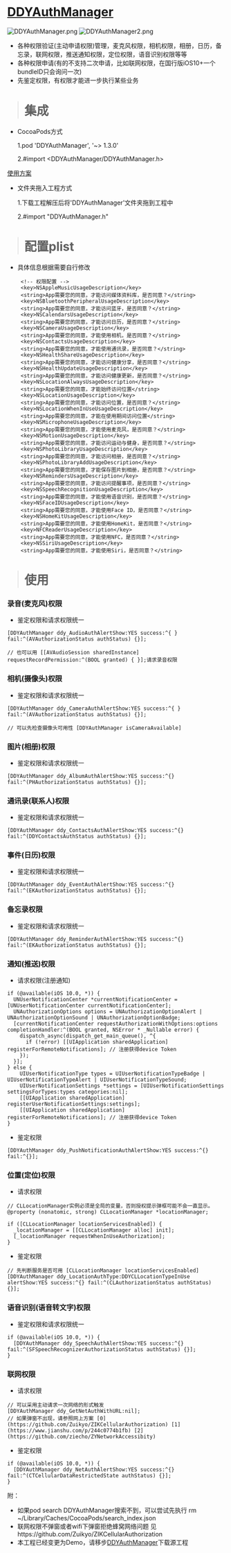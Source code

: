 # [DDYAuthManager](https://github.com/RainOpen/DDYAuthManager)

![DDYAuthManager.png](https://github.com/starainDou/DDYDemoImage/blob/master/DDYAuthManager.png)  ![DDYAuthManager2.png](https://github.com/starainDou/DDYDemoImage/blob/master/DDYAuthManager2.png)

* 各种权限验证(主动申请权限)管理，麦克风权限，相机权限，相册，日历，备忘录，联网权限，推送通知权限，定位权限，语音识别权限等等    
* 各种权限申请(有的不支持二次申请，比如联网权限，在国行版iOS10+一个bundleID只会询问一次)    
* 先鉴定权限，有权限才能进一步执行某些业务    

> # 集成

* CocoaPods方式 

  1.pod 'DDYAuthManager', '~> 1.3.0' 
 
  2.#import <DDYAuthManager/DDYAuthManager.h>

[使用方案](https://github.com/starainDou/DDYAuthorityManager)

* 文件夹拖入工程方式
  
  1.下载工程解压后将'DDYAuthManager'文件夹拖到工程中

  2.#import "DDYAuthManager.h"

> # 配置plist

* 具体信息根据需要自行修改

    ```
     <!-- 权限配置 -->
     <key>NSAppleMusicUsageDescription</key>
     <string>App需要您的同意，才能访问媒体资料库，是否同意？</string>
     <key>NSBluetoothPeripheralUsageDescription</key>
     <string>App需要您的同意，才能访问蓝牙，是否同意？</string>
     <key>NSCalendarsUsageDescription</key>
     <string>App需要您的同意，才能访问日历，是否同意？</string>
     <key>NSCameraUsageDescription</key>
     <string>App需要您的同意，才能使用相机，是否同意？</string>
     <key>NSContactsUsageDescription</key>
     <string>App需要您的同意，才能使用通讯录，是否同意？</string>
     <key>NSHealthShareUsageDescription</key>
     <string>App需要您的同意，才能访问健康分享，是否同意？</string>
     <key>NSHealthUpdateUsageDescription</key>
     <string>App需要您的同意，才能访问健康更新，是否同意？</string>
     <key>NSLocationAlwaysUsageDescription</key>
     <string>App需要您的同意，才能始终访问位置</string>
     <key>NSLocationUsageDescription</key>
     <string>App需要您的同意，才能访问位置，是否同意？</string>
     <key>NSLocationWhenInUseUsageDescription</key>
     <string>App需要您的同意，才能在使用期间访问位置</string>
     <key>NSMicrophoneUsageDescription</key>
     <string>App需要您的同意，才能使用麦克风，是否同意？</string>
     <key>NSMotionUsageDescription</key>
     <string>App需要您的同意，才能访问运动与健身，是否同意？</string>
     <key>NSPhotoLibraryUsageDescription</key>
     <string>App需要您的同意，才能访问相册，是否同意？</string>
     <key>NSPhotoLibraryAddUsageDescription</key>
     <string>App需要您的同意，才能保存图片到相册，是否同意？</string>
     <key>NSRemindersUsageDescription</key>
     <string>App需要您的同意，才能访问提醒事项，是否同意？</string>
     <key>NSSpeechRecognitionUsageDescription</key>
     <string>App需要您的同意，才能使用语音识别，是否同意？</string>
     <key>NSFaceIDUsageDescription</key>
     <string>App需要您的同意，才能使用Face ID，是否同意？</string>
     <key>NSHomeKitUsageDescription</key>
     <string>App需要您的同意，才能使用HomeKit，是否同意？</string>
     <key>NFCReaderUsageDescription</key>
     <string>App需要您的同意，才能使用NFC，是否同意？</string>
     <key>NSSiriUsageDescription</key>
     <string>App需要您的同意，才能使用Siri，是否同意？</string>
    ```

> # 使用

### 录音(麦克风)权限

* 鉴定权限和请求权限统一

```
[DDYAuthManager ddy_AudioAuthAlertShow:YES success:^{ } fail:^(AVAuthorizationStatus authStatus) {}];

// 也可以用 [[AVAudioSession sharedInstance] requestRecordPermission:^(BOOL granted) { }];请求录音权限
```


### 相机(摄像头)权限

* 鉴定权限和请求权限统一


```
[DDYAuthManager ddy_CameraAuthAlertShow:YES success:^{ } fail:^(AVAuthorizationStatus authStatus) {}];

// 可以先检查摄像头可用性 [DDYAuthManager isCameraAvailable]
```


### 图片(相册)权限

* 鉴定权限和请求权限统一

```
[DDYAuthManager ddy_AlbumAuthAlertShow:YES success:^{} fail:^(PHAuthorizationStatus authStatus) {}];
```


### 通讯录(联系人)权限

* 鉴定权限和请求权限统一

```
[DDYAuthManager ddy_ContactsAuthAlertShow:YES success:^{} fail:^(DDYContactsAuthStatus authStatus) {}];
```


### 事件(日历)权限

* 鉴定权限和请求权限统一

```
[DDYAuthManager ddy_EventAuthAlertShow:YES success:^{} fail:^(EKAuthorizationStatus authStatus) {}];
```


### 备忘录权限

* 鉴定权限和请求权限统一

```
[DDYAuthManager ddy_ReminderAuthAlertShow:YES success:^{} fail:^(EKAuthorizationStatus authStatus) {}];
```


### 通知(推送)权限


* 请求权限(注册通知)

```
if (@available(iOS 10.0, *)) {
  UNUserNotificationCenter *currentNotificationCenter = [UNUserNotificationCenter currentNotificationCenter];
  UNAuthorizationOptions options = UNAuthorizationOptionAlert | UNAuthorizationOptionSound | UNAuthorizationOptionBadge;
  [currentNotificationCenter requestAuthorizationWithOptions:options completionHandler:^(BOOL granted, NSError * _Nullable error) {
    dispatch_async(dispatch_get_main_queue(), ^{
      if (!error) [[UIApplication sharedApplication] registerForRemoteNotifications]; // 注册获得device Token
    });
  }];
} else {
    UIUserNotificationType types = UIUserNotificationTypeBadge | UIUserNotificationTypeAlert | UIUserNotificationTypeSound;
    UIUserNotificationSettings *settings = [UIUserNotificationSettings settingsForTypes:types categories:nil];
    [[UIApplication sharedApplication] registerUserNotificationSettings:settings];
    [[UIApplication sharedApplication] registerForRemoteNotifications]; // 注册获得device Token
}
```

* 鉴定权限

```
[DDYAuthManager ddy_PushNotificationAuthAlertShow:YES success:^{} fail:^{}];
```


### 位置(定位)权限

* 请求权限

```
// CLLocationManager实例必须是全局的变量，否则授权提示弹框可能不会一直显示。
@property (nonatomic, strong) CLLocationManager *locationManager;

if ([CLLocationManager locationServicesEnabled]) {
  _locationManager = [[CLLocationManager alloc] init];
  [_locationManager requestWhenInUseAuthorization];
}
```

* 鉴定权限

```
// 先判断服务是否可用 [CLLocationManager locationServicesEnabled]
[DDYAuthManager ddy_LocationAuthType:DDYCLLocationTypeInUse alertShow:YES success:^{} fail:^(CLAuthorizationStatus authStatus) {}];
```


### 语音识别(语音转文字)权限

* 鉴定权限和请求权限统一

```
if (@available(iOS 10.0, *)) {
  [DDYAuthManager ddy_SpeechAuthAlertShow:YES success:^{} fail:^(SFSpeechRecognizerAuthorizationStatus authStatus) {}]; 
}
```


### 联网权限

* 请求权限


```
// 可以采用主动请求一次网络的形式触发
[DDYAuthManager ddy_GetNetAuthWithURL:nil];
// 如果弹窗不出现，请参照网上方案 [0](https://github.com/Zuikyo/ZIKCellularAuthorization) [1](https://www.jianshu.com/p/244c0774b1fb) [2](https://github.com/ziecho/ZYNetworkAccessibity)
```

* 鉴定权限

```
if (@available(iOS 10.0, *)) {
  [DDYAuthManager ddy_NetAuthAlertShow:YES success:^{} fail:^(CTCellularDataRestrictedState authStatus) {}];
}
```



附：    

* 如果pod search DDYAuthManager搜索不到，可以尝试先执行 rm ~/Library/Caches/CocoaPods/search_index.json   
* 联网权限不弹窗或者wifi下弹窗拒绝蜂窝网络问题 见https://github.com/Zuikyo/ZIKCellularAuthorization   
* 本工程已经变更为Demo，请移步[DDYAuthManager](https://github.com/RainOpen/DDYAuthManager)下载源工程   